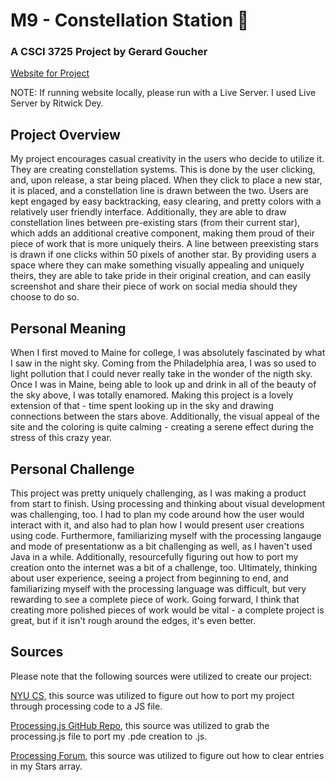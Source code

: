 # M9 - Constellation Station 🌌

### A CSCI 3725 Project by Gerard Goucher

[Website for Project](https://constellationstation.netlify.app/)

NOTE: If running website locally, please run with a Live Server. I used Live Server by Ritwick Dey.

## Project Overview

My project encourages casual creativity in the users who decide to utilize it. They are creating constellation systems. This is done by the user clicking, and, upon release, a star being placed. When they click to place a new star, it is placed, and a constellation line is drawn between the two. Users are kept engaged by easy backtracking, easy clearing, and pretty colors with a relatively user friendly interface. Additionally, they are able to draw constellation lines between pre-existing stars (from their current star), which adds an additional creative component, making them proud of their piece of work that is more uniquely theirs. A line between preexisting stars is drawn if one clicks within 50 pixels of another star. By providing users a space where they can make something visually appealing and uniquely theirs, they are able to take pride in their original creation, and can easily screenshot and share their piece of work on social media should they choose to do so.

## Personal Meaning

When I first moved to Maine for college, I was absolutely fascinated by what I saw in the night sky. Coming from the Philadelphia area, I was so used to light pollution that I could never really take in the wonder of the nigth sky. Once I was in Maine, being able to look up and drink in all of the beauty of the sky above, I was totally enamored. Making this project is a lovely extension of that - time spent looking up in the sky and drawing connections between the stars above. Additionally, the visual appeal of the site and the coloring is quite calming - creating a serene effect during the stress of this crazy year.

## Personal Challenge

This project was pretty uniquely challenging, as I was making a product from start to finish. Using processing and thinking about visual development was challenging, too. I had to plan my code around how the user would interact with it, and also had to plan how I would present user creations using code. Furthermore, familiarizing myself with the processing langauge and mode of presentationw as a bit challenging as well, as I haven't used Java in a while. Additionally, resourcefully figuring out how to port my creation onto the internet was a bit of a challenge, too. Ultimately, thinking about user experience, seeing a project from beginning to end, and familiarizing myself with the processing language was difficult, but very rewarding to see a complete piece of work. Going forward, I think that creating more polished pieces of work would be vital - a complete project is great, but if it isn't rough around the edges, it's even better.

## Sources

Please note that the following sources were utilized to create our project:

[NYU CS](https://cs.nyu.edu/~kapp/cs101/processing_on_the_web/),
this source was utilized to figure out how to port my project through processing code to a JS file.

[Processing.js GitHub Repo](https://github.com/processing-js/processing-js),
this source was utilized to grab the processing.js file to port my .pde creation to .js.

[Processing Forum](https://forum.processing.org/two/discussion/12112/how-do-you-clear-a-array),
this source was utilized to figure out how to clear entries in my Stars array.
